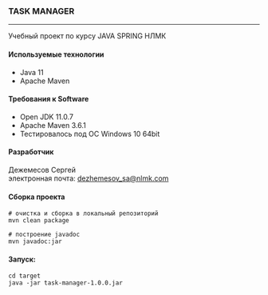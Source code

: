 ### **TASK MANAGER**
***
Учебный проект по курсу JAVA SPRING НЛМК

#### Используемые технологии

* Java 11
* Apache Maven

#### Требования к Software

* Open JDK 11.0.7
* Apache Maven 3.6.1
* Тестировалось под ОС Windows 10 64bit

#### Разработчик

Дежемесов Сергей    
электронная почта: [dezhemesov_sa@nlmk.com](<email:dezhemesov_sa@nlmk.com>)

#### Сборка проекта
```shell script
# очистка и сборка в локальный репозиторий
mvn clean package
```
```shell script
# построение javadoc
mvn javadoc:jar
```

#### Запуск:
```shell script
cd target
java -jar task-manager-1.0.0.jar
```